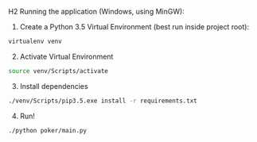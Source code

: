 H2 Running the application (Windows, using MinGW):

1. Create a Python 3.5 Virtual Environment (best run inside project root):

```bash
virtualenv venv
```

2. Activate Virtual Environment

```bash
source venv/Scripts/activate
```

3. Install dependencies

```bash
./venv/Scripts/pip3.5.exe install -r requirements.txt
```

4. Run!

```bash
./python poker/main.py
```
